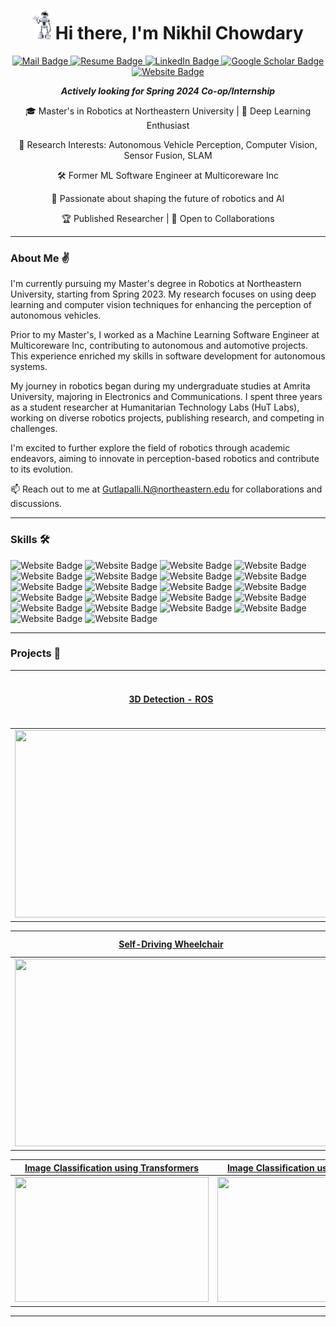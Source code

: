 <h1 align = "center"><img src="https://github.com/GutlapalliNikhil/GutlapalliNikhil/blob/main/robo.gif" width="30" />  Hi there, I'm Nikhil Chowdary </h1>
<p align="center">
  <a href="mailto:g.nikhilchowdary@gmail.com,gutlapalli.n@northeastern.edu">
    <img src="https://img.shields.io/badge/Mail-f25030?style=for-the-badge&logoColor=white" alt="Mail Badge">
  </a>
  <a href="https://drive.google.com/file/d/1dJcQ1GgKP3TIGDRlCVXVOfKX5a-7hIhP/view?usp=sharing">
    <img src="https://img.shields.io/badge/Resume-f2f542?style=for-the-badge&logoColor=white" alt="Resume Badge">
  </a>
  <a href="https://www.linkedin.com/in/gutlapalli-nikhil-chowdary/">
    <img src="https://img.shields.io/badge/LinkedIn-0077b5?style=for-the-badge&logoColor=white" alt="LinkedIn Badge">
  </a>
  <a href="https://scholar.google.com/citations?hl=en&user=bFMjC58AAAAJ&view_op=list_works">
    <img src="https://img.shields.io/badge/Google%20Scholar-babbbf?style=for-the-badge&logoColor=white" alt="Google Scholar Badge">
  </a>
  <a href="https://www.nikhilchowdary.com">
    <img src="https://img.shields.io/badge/Website-36d658?style=for-the-badge&logoColor=white" alt="Website Badge">
  </a>
</p>

<p align="center">
  <b><i>Actively looking for Spring 2024 Co-op/Internship</i></b><br>
</p>

<div align="center">

🎓 Master's in Robotics at Northeastern University | 🤖 Deep Learning Enthusiast

🔭 Research Interests: Autonomous Vehicle Perception, Computer Vision, Sensor Fusion, SLAM

🛠️ Former ML Software Engineer at Multicoreware Inc

🌱 Passionate about shaping the future of robotics and AI

🏆 Published Researcher | 🤝 Open to Collaborations

</div>

---

### About Me ✌️

I'm currently pursuing my Master's degree in Robotics at Northeastern University, starting from Spring 2023. My research focuses on using deep learning and computer vision techniques for enhancing the perception of autonomous vehicles.

Prior to my Master's, I worked as a Machine Learning Software Engineer at Multicoreware Inc, contributing to autonomous and automotive projects. This experience enriched my skills in software development for autonomous systems.

My journey in robotics began during my undergraduate studies at Amrita University, majoring in Electronics and Communications. I spent three years as a student researcher at Humanitarian Technology Labs (HuT Labs), working on diverse robotics projects, publishing research, and competing in challenges.

I'm excited to further explore the field of robotics through academic endeavors, aiming to innovate in perception-based robotics and contribute to its evolution.

📫 Reach out to me at Gutlapalli.N@northeastern.edu for collaborations and discussions.

---

### Skills 🛠️
<p>
<a>
    <img src="https://img.shields.io/badge/Python-2b7d6a?style=for-the-badge&logoColor=white" alt="Website Badge">
</a>
<a>
    <img src="https://img.shields.io/badge/C++-5ba171?style=for-the-badge&logoColor=white" alt="Website Badge">
</a>
<a>
    <img src="https://img.shields.io/badge/C-5c4000?style=for-the-badge&logoColor=white" alt="Website Badge">
</a>
<a>
    <img src="https://img.shields.io/badge/MATLAB-f7f7d3?style=for-the-badge&logoColor=white" alt="Website Badge">
</a> 
<a>
    <img src="https://img.shields.io/badge/ROS-716aaf?style=for-the-badge&logoColor=white" alt="Website Badge">
</a>
<a>
    <img src="https://img.shields.io/badge/PyTorch-36d658?style=for-the-badge&logoColor=white" alt="Website Badge">
</a>
<a>
    <img src="https://img.shields.io/badge/TensorFlow-bd0b17?style=for-the-badge&logoColor=white" alt="Website Badge">
</a>
<a>
    <img src="https://img.shields.io/badge/Scikit%20Learn-e2b08f?style=for-the-badge&logoColor=white" alt="Website Badge">
</a>
<a>
    <img src="https://img.shields.io/badge/ONNX-a557b4?style=for-the-badge&logoColor=white" alt="Website Badge">
</a>
<a>
    <img src="https://img.shields.io/badge/Open3D-ba0e52?style=for-the-badge&logoColor=white" alt="Website Badge">
</a>
<a>
    <img src="https://img.shields.io/badge/OpenCV-457821?style=for-the-badge&logoColor=white" alt="Website Badge">
</a>
<a>
    <img src="https://img.shields.io/badge/Computer%20Vision-cd882a?style=for-the-badge&logoColor=white" alt="Website Badge">
</a>
<a>
    <img src="https://img.shields.io/badge/Docker-afa40f?style=for-the-badge&logoColor=white" alt="Website Badge">
</a>
<a>
    <img src="https://img.shields.io/badge/GIT-530ee2?style=for-the-badge&logoColor=white" alt="Website Badge">
</a>
<a>
    <img src="https://img.shields.io/badge/Machine%20Learning-dbf41d?style=for-the-badge&logoColor=white" alt="Website Badge">
</a>
<a>
    <img src="https://img.shields.io/badge/Deep%20Learning-8bd1fe?style=for-the-badge&logoColor=white" alt="Website Badge">
</a>
<a>
    <img src="https://img.shields.io/badge/SLAM-b64879?style=for-the-badge&logoColor=white" alt="Website Badge">
</a>
<a>
    <img src="https://img.shields.io/badge/Sensor%20Fusion-f306a2?style=for-the-badge&logoColor=white" alt="Website Badge">
</a>
<a>
    <img src="https://img.shields.io/badge/Linux-5dd8bb?style=for-the-badge&logoColor=white" alt="Website Badge">
</a>
<a>
    <img src="https://img.shields.io/badge/Arduino-51b560?style=for-the-badge&logoColor=white" alt="Website Badge">
</a>
<a>
    <img src="https://img.shields.io/badge/Raspberry%20PI-731461?style=for-the-badge&logoColor=white" alt="Website Badge">
</a>
<a>
    <img src="https://img.shields.io/badge/Nvidia%20Jetson%20AGX-6d5e61?style=for-the-badge&logoColor=white" alt="Website Badge">
</a>
</p>

---

### Projects 🚀

|  [3D Detection - ROS](https://github.com/GutlapalliNikhil/Complex-YOLO-ROS-3D-Object-Detection)|  [PointCloud Classification](https://github.com/GutlapalliNikhil/Pointcloud-Classification-Pytorch)|  [CHETAK 🐎 - The Home Service Robot](https://github.com/GutlapalliNikhil/Install_Speech_Navigation)|
| :-:| :-:| :-:| 
| [<img src = "https://www.nikhilchowdary.com/assets/img/publications/3D_detection.png" width = 500 height = 300/>](https://github.com/GutlapalliNikhil/Complex-YOLO-ROS-3D-Object-Detection)| [<img src="https://www.nikhilchowdary.com/assets/img/publications/pointcloud_Classification.png" width = 500 height = 200/>](https://github.com/GutlapalliNikhil/Pointcloud-Classification-Pytorch) |[<img src = "https://github.com/GutlapalliNikhil/GutlapalliNikhil/blob/main/chetak.png" width = 500 height = 300/>](https://github.com/GutlapalliNikhil/Install_Speech_Navigation)

|  [Self-Driving Wheelchair](https://github.com/GutlapalliNikhil/Install_Speech_Navigation)|  [Autonomous Disaster Response & Reconnaissance using TurtleBot 3](https://github.com/deep-zspace/Autonomous_Disaster_Response_robot)|  [Collaborative SLAM using Multi-Robot System](https://github.com/GutlapalliNikhil/Collaborative_SLAM)|
| :-:| :-:| :-:| 
| [<img src = "https://www.nikhilchowdary.com/assets/img/publications/21.png" width = 500 height = 300/>](https://github.com/GutlapalliNikhil/Install_Speech_Navigation)| [<img src="https://www.nikhilchowdary.com/assets/img/publications/aa.png" width = 450 height = 200/>](https://github.com/deep-zspace/Autonomous_Disaster_Response_robot) |[<img src = "https://github.com/GutlapalliNikhil/GutlapalliNikhil.github.io/blob/main/assets/img/publications/collaborative_SLAM.gif" width = 250 height = 200/>](https://github.com/GutlapalliNikhil/Collaborative_SLAM)

| [Image Classification using Transformers](https://github.com/GutlapalliNikhil/ImageClassification_VIT_TransferLearning)| [Image Classification using Transformers](https://github.com/GutlapalliNikhil/ImageClassification_VIT_TransferLearning)| 
| :-:|:-:
| [<img src = "https://www.nikhilchowdary.com/assets/img/publications/image_classification.png" width = 310 height = 200/>](https://github.com/GutlapalliNikhil/ImageClassification_VIT_TransferLearning)| [<img src = "https://github.com/GutlapalliNikhil/GutlapalliNikhil/assets/33520288/ae375c98-2eb8-41be-aced-6ba06efa704c" width = 310 height = 200/>](https://github.com/GutlapalliNikhil/ImageClassification_VIT_TransferLearning)|

---
